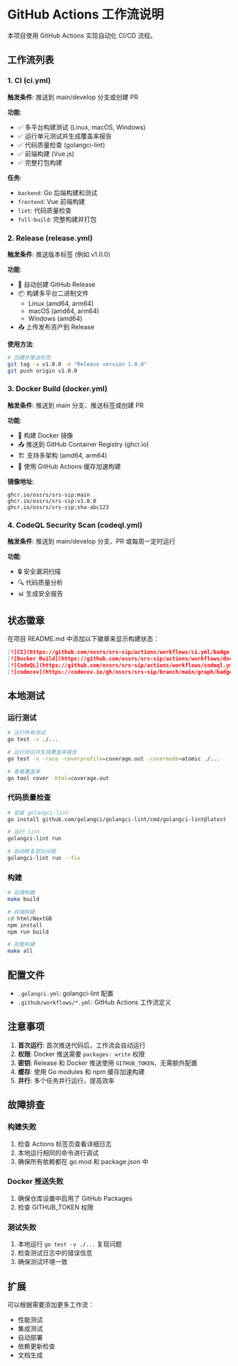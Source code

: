 # GitHub Actions 工作流说明

本项目使用 GitHub Actions 实现自动化 CI/CD 流程。

## 工作流列表

### 1. CI (ci.yml)
**触发条件**: 推送到 main/develop 分支或创建 PR

**功能**:
- ✅ 多平台构建测试 (Linux, macOS, Windows)
- ✅ 运行单元测试并生成覆盖率报告
- ✅ 代码质量检查 (golangci-lint)
- ✅ 前端构建 (Vue.js)
- ✅ 完整打包构建

**任务**:
- `backend`: Go 后端构建和测试
- `frontend`: Vue 前端构建
- `lint`: 代码质量检查
- `full-build`: 完整构建并打包

### 2. Release (release.yml)
**触发条件**: 推送版本标签 (例如 v1.0.0)

**功能**:
- 🚀 自动创建 GitHub Release
- 📦 构建多平台二进制文件
  - Linux (amd64, arm64)
  - macOS (amd64, arm64)
  - Windows (amd64)
- 📤 上传发布资产到 Release

**使用方法**:
```bash
# 创建并推送标签
git tag -a v1.0.0 -m "Release version 1.0.0"
git push origin v1.0.0
```

### 3. Docker Build (docker.yml)
**触发条件**: 推送到 main 分支、推送标签或创建 PR

**功能**:
- 🐳 构建 Docker 镜像
- 📤 推送到 GitHub Container Registry (ghcr.io)
- 🏗️ 支持多架构 (amd64, arm64)
- 💾 使用 GitHub Actions 缓存加速构建

**镜像地址**:
```
ghcr.io/ossrs/srs-sip:main
ghcr.io/ossrs/srs-sip:v1.0.0
ghcr.io/ossrs/srs-sip:sha-abc123
```

### 4. CodeQL Security Scan (codeql.yml)
**触发条件**: 推送到 main/develop 分支、PR 或每周一定时运行

**功能**:
- 🔒 安全漏洞扫描
- 🔍 代码质量分析
- 📊 生成安全报告

## 状态徽章

在项目 README.md 中添加以下徽章来显示构建状态：

```markdown
[![CI](https://github.com/ossrs/srs-sip/actions/workflows/ci.yml/badge.svg)](https://github.com/ossrs/srs-sip/actions/workflows/ci.yml)
[![Docker Build](https://github.com/ossrs/srs-sip/actions/workflows/docker.yml/badge.svg)](https://github.com/ossrs/srs-sip/actions/workflows/docker.yml)
[![CodeQL](https://github.com/ossrs/srs-sip/actions/workflows/codeql.yml/badge.svg)](https://github.com/ossrs/srs-sip/actions/workflows/codeql.yml)
[![codecov](https://codecov.io/gh/ossrs/srs-sip/branch/main/graph/badge.svg)](https://codecov.io/gh/ossrs/srs-sip)
```

## 本地测试

### 运行测试
```bash
# 运行所有测试
go test -v ./...

# 运行测试并生成覆盖率报告
go test -v -race -coverprofile=coverage.out -covermode=atomic ./...

# 查看覆盖率
go tool cover -html=coverage.out
```

### 代码质量检查
```bash
# 安装 golangci-lint
go install github.com/golangci/golangci-lint/cmd/golangci-lint@latest

# 运行 lint
golangci-lint run

# 自动修复部分问题
golangci-lint run --fix
```

### 构建
```bash
# 后端构建
make build

# 前端构建
cd html/NextGB
npm install
npm run build

# 完整构建
make all
```

## 配置文件

- `.golangci.yml`: golangci-lint 配置
- `.github/workflows/*.yml`: GitHub Actions 工作流定义

## 注意事项

1. **首次运行**: 首次推送代码后，工作流会自动运行
2. **权限**: Docker 推送需要 `packages: write` 权限
3. **密钥**: Release 和 Docker 推送使用 `GITHUB_TOKEN`，无需额外配置
4. **缓存**: 使用 Go modules 和 npm 缓存加速构建
5. **并行**: 多个任务并行运行，提高效率

## 故障排查

### 构建失败
1. 检查 Actions 标签页查看详细日志
2. 本地运行相同的命令进行调试
3. 确保所有依赖都在 go.mod 和 package.json 中

### Docker 推送失败
1. 确保仓库设置中启用了 GitHub Packages
2. 检查 GITHUB_TOKEN 权限

### 测试失败
1. 本地运行 `go test -v ./...` 复现问题
2. 检查测试日志中的错误信息
3. 确保测试环境一致

## 扩展

可以根据需要添加更多工作流：
- 性能测试
- 集成测试
- 自动部署
- 依赖更新检查
- 文档生成

